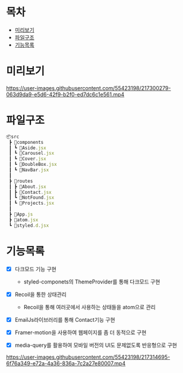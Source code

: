 # 목차

- [미리보기](#미리보기)
- [파일구조](#파일구조)
- [기능목록](#기능목록)

# 미리보기
https://user-images.githubusercontent.com/55423198/217300279-063d9da9-e5d6-42f9-b2f0-ed7dc6c1e561.mp4

# 파일구조
 
```js
📦src
 ┣ 📂components
 ┃ ┗ 📜Aside.jsx
 ┃ ┗ 📜Carousel.jsx
 ┃ ┗ 📜Cover.jsx
 ┃ ┗ 📜DoubleBox.jsx 
 ┃ ┗ 📜NavBar.jsx
 ┃
 ┣ 📂routes
 ┃ ┣ 📜About.jsx
 ┃ ┣ 📜Contact.jsx
 ┃ ┗ 📜NotFound.jsx
 ┃ ┗ 📜Projects.jsx 
 ┃
 ┣ 📜App.js
 ┣ 📜atom.jsx
 ┗ 📜styled.d.jsx 
```

# 기능목록 
- [x] 다크모드 기능 구현
  - styled-componets의 ThemeProvider를 통해 다크모드 구현 

- [x] Recoil을 통한 상태관리
  - Recoil을 통해 여러곳에서 사용하는 상태들을 atom으로 관리

- [x] EmailJs라이브러리를 통해 Contact기능 구현   

- [x] Framer-motion을 사용하여 웹페이지를 좀 더 동적으로 구현

- [x] media-query를 활용하여 모바일 버전의 UI도 문제없도록 반응형으로 구현


https://user-images.githubusercontent.com/55423198/217314695-6f76a349-e72a-4a36-836a-7c2a27e80007.mp4



